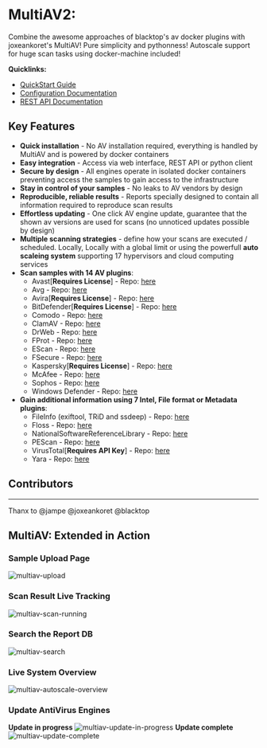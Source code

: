 MultiAV2:
=======================
Combine the awesome approaches of blacktop's av docker plugins with joxeankoret's MultiAV! Pure simplicity and pythonness! Autoscale support for huge scan tasks using docker-machine included!

**Quicklinks:**
- [QuickStart Guide](https://github.com/sakkiii/MultiAV2/wiki/QuickStart-Guide)
- [Configuration Documentation](https://github.com/sakkiii/MultiAV2/wiki/Configuration)
- [REST API Documentation](https://github.com/sakkiii/MultiAV2/wiki/REST-API)

## Key Features

* **Quick installation** - No AV installation required, everything is handled by MultiAV and is powered by docker containers
* **Easy integration** - Access via web interface, REST API or python client
* **Secure by design** - All engines operate in isolated docker containers preventing access the samples to gain access to the infrastructure
* **Stay in control of your samples** - No leaks to AV vendors by design
* **Reproducible, reliable results** - Reports specially designed to contain all information required to reproduce scan results
* **Effortless updating** - One click AV engine update, guarantee that the shown av versions are used for scans (no unnoticed updates possible by design)
* **Multiple scanning strategies** - define how your scans are executed / scheduled. Locally, Locally with a global limit or using the powerfull **auto scaleing system** supporting 17 hypervisors and cloud computing services
* **Scan samples with 14 AV plugins**:
  * Avast[**Requires License**] - Repo: [here](https://github.com/malice-plugins/avast)
  * Avg - Repo: [here](https://github.com/malice-plugins/avg)
  * Avira[**Requires License**] - Repo: [here](https://github.com/malice-plugins/avira)
  * BitDefender[**Requires License**] - Repo: [here](https://github.com/malice-plugins/bitdefender)
  * Comodo - Repo: [here](https://github.com/malice-plugins/comodo)
  * ClamAV - Repo: [here](https://github.com/malice-plugins/clamav)
  * DrWeb - Repo: [here](https://github.com/malice-plugins/drweb)
  * FProt - Repo: [here](https://github.com/malice-plugins/fprot)
  * EScan - Repo: [here](https://github.com/malice-plugins/escan)
  * FSecure - Repo: [here](https://github.com/malice-plugins/fsecure)
  * Kaspersky[**Requires License**] - Repo: [here](https://github.com/malice-plugins/kaspersky)
  * McAfee - Repo: [here](https://github.com/malice-plugins/mcafee)
  * Sophos - Repo: [here](https://github.com/malice-plugins/sophos)
  * Windows Defender - Repo: [here](https://github.com/malice-plugins/windows-defender)
* **Gain additional information using 7 Intel, File format or Metadata plugins**:
  * FileInfo (exiftool, TRiD and ssdeep) - Repo: [here](https://github.com/malice-plugins/fileinfo)
  * Floss - Repo: [here](https://github.com/malice-plugins/floss)
  * NationalSoftwareReferenceLibrary - Repo: [here](https://github.com/malice-plugins/nsrl)
  * PEScan - Repo: [here](https://github.com/malice-plugins/pescan)
  * VirusTotal[**Requires API Key**] - Repo: [here](https://github.com/malice-plugins/virustotal)
  * Yara - Repo: [here](https://github.com/malice-plugins/yara)
  
## Contributors
------------
Thanx to @jampe @joxeankoret @blacktop

## MultiAV: Extended in Action
### Sample Upload Page

![multiav-upload](https://raw.githubusercontent.com/sakkiii/MultiAV2/master/docs/images/multiav-upload.png)

### Scan Result Live Tracking

![multiav-scan-running](https://raw.githubusercontent.com/sakkiii/MultiAV2/master/docs/images/multiav-scan-running.png)

### Search the Report DB

![multiav-search](https://raw.githubusercontent.com/sakkiii/MultiAV2/master/docs/images/multiav-search.png)

### Live System Overview

![multiav-autoscale-overview](https://github.com/sakkiii/MultiAV2/blob/master/docs/images/multiav-autoscale-overview.png)

### Update AntiVirus Engines
**Update in progress**
![multiav-update-in-progress](https://github.com/sakkiii/MultiAV2/blob/master/docs/images/multiav-update-in-progress.png)
**Update complete**
![multiav-update-complete](https://raw.githubusercontent.com/sakkiii/MultiAV2/master/docs/images/multiav-update-complete.png)
